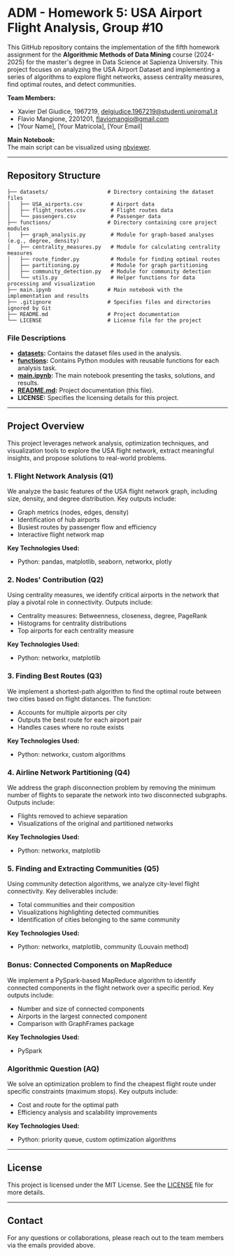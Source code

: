 # ADM - Homework 5: USA Airport Flight Analysis, Group #10

This GitHub repository contains the implementation of the fifth homework assignment for the **Algorithmic Methods of Data Mining** course (2024-2025) for the master's degree in Data Science at Sapienza University. This project focuses on analyzing the USA Airport Dataset and implementing a series of algorithms to explore flight networks, assess centrality measures, find optimal routes, and detect communities.

**Team Members:**
- Xavier Del Giudice, 1967219, delgiudice.1967219@studenti.uniroma1.it
- Flavio Mangione, 2201201, flaviomangio@gmail.com
- [Your Name], [Your Matricola], [Your Email]

**Main Notebook:**  
The main script can be visualized using [nbviewer]().

---

## Repository Structure

```plaintext
├── datasets/                   # Directory containing the dataset files
│   ├── USA_airports.csv         # Airport data
│   ├── flight_routes.csv        # Flight routes data
│   └── passengers.csv           # Passenger data
├── functions/                  # Directory containing core project modules
│   ├── graph_analysis.py        # Module for graph-based analyses (e.g., degree, density)
│   ├── centrality_measures.py   # Module for calculating centrality measures
│   ├── route_finder.py          # Module for finding optimal routes
│   ├── partitioning.py          # Module for graph partitioning
│   ├── community_detection.py   # Module for community detection
│   └── utils.py                 # Helper functions for data processing and visualization
├── main.ipynb                  # Main notebook with the implementation and results
├── .gitignore                  # Specifies files and directories ignored by Git
├── README.md                   # Project documentation
└── LICENSE                     # License file for the project
```

### File Descriptions

- **[datasets](datasets/):** Contains the dataset files used in the analysis.  
- **[functions](functions/):** Contains Python modules with reusable functions for each analysis task.  
- **[main.ipynb](main.ipynb):** The main notebook presenting the tasks, solutions, and results.  
- **[README.md](README.md):** Project documentation (this file).  
- **LICENSE:** Specifies the licensing details for this project.

---

## Project Overview

This project leverages network analysis, optimization techniques, and visualization tools to explore the USA flight network, extract meaningful insights, and propose solutions to real-world problems.

### 1. Flight Network Analysis (Q1)
We analyze the basic features of the USA flight network graph, including size, density, and degree distribution. Key outputs include:  
- Graph metrics (nodes, edges, density)  
- Identification of hub airports  
- Busiest routes by passenger flow and efficiency  
- Interactive flight network map

**Key Technologies Used:**  
- Python: pandas, matplotlib, seaborn, networkx, plotly  

### 2. Nodes' Contribution (Q2)
Using centrality measures, we identify critical airports in the network that play a pivotal role in connectivity. Outputs include:  
- Centrality measures: Betweenness, closeness, degree, PageRank  
- Histograms for centrality distributions  
- Top airports for each centrality measure

**Key Technologies Used:**  
- Python: networkx, matplotlib  

### 3. Finding Best Routes (Q3)
We implement a shortest-path algorithm to find the optimal route between two cities based on flight distances. The function:  
- Accounts for multiple airports per city  
- Outputs the best route for each airport pair  
- Handles cases where no route exists

**Key Technologies Used:**  
- Python: networkx, custom algorithms  

### 4. Airline Network Partitioning (Q4)
We address the graph disconnection problem by removing the minimum number of flights to separate the network into two disconnected subgraphs. Outputs include:  
- Flights removed to achieve separation  
- Visualizations of the original and partitioned networks  

**Key Technologies Used:**  
- Python: networkx, matplotlib  

### 5. Finding and Extracting Communities (Q5)
Using community detection algorithms, we analyze city-level flight connectivity. Key deliverables include:  
- Total communities and their composition  
- Visualizations highlighting detected communities  
- Identification of cities belonging to the same community  

**Key Technologies Used:**  
- Python: networkx, matplotlib, community (Louvain method)  

### Bonus: Connected Components on MapReduce
We implement a PySpark-based MapReduce algorithm to identify connected components in the flight network over a specific period. Key outputs include:  
- Number and size of connected components  
- Airports in the largest connected component  
- Comparison with GraphFrames package

**Key Technologies Used:**  
- PySpark  

### Algorithmic Question (AQ)
We solve an optimization problem to find the cheapest flight route under specific constraints (maximum stops). Key outputs include:  
- Cost and route for the optimal path  
- Efficiency analysis and scalability improvements  

**Key Technologies Used:**  
- Python: priority queue, custom optimization algorithms  

---

## License

This project is licensed under the MIT License. See the [LICENSE](LICENSE) file for more details.

---

## Contact

For any questions or collaborations, please reach out to the team members via the emails provided above.  
